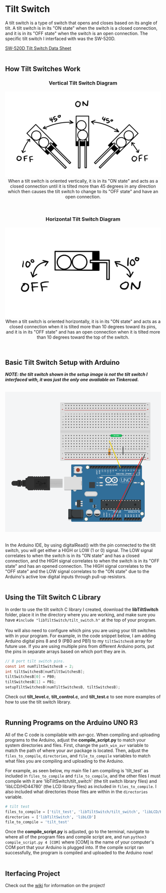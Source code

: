 # Tilt Switch

A tilt switch is a type of switch that opens and closes based on its angle of tilt. A tilt switch is in its "ON state" when the switch is a closed connection, and it is in its "OFF state" when the switch is an open connection. The specific tilt switch I interfaced with was the SW-520D.
<br>

[SW-520D Tilt Switch Data Sheet](https://www.sunrom.com/download/676.pdf)
<br><br>

## How Tilt Switches Work

<h3 align = "center"> Vertical Tilt Switch Diagram </h3>
<p align = "center">
  <img src = "https://github.com/clairehopfensperger/ECE484_Tilt_Switch/blob/main/media/vertical_tilt_switch_diagram.JPG" width = 600>
  <br>
  When a tilt switch is oriented vertically, it is in its "ON state" and acts as a closed connection until it is tilted more than 45 degrees in any direction which then causes the tilt switch to change to its "OFF state" and have an open connection.
</p>
<br>

<h3 align = "center"> Horizontal Tilt Switch Diagram </h3>
<p align = "center">
  <img src = "https://github.com/clairehopfensperger/ECE484_Tilt_Switch/blob/main/media/horizontal_tilt_switch_diagram.JPG" width = 600>
  <br>
  When a tilt switch is oriented horizontally, it is in its "ON state" and acts as a closed connection when it is tilted more than 10 degrees toward its pins, and it is in its "OFF state" and has an open connection when it is tilted more than 10 degrees toward the top of the switch.
</p>

<br>

## Basic Tilt Switch Setup with Arduino
***NOTE: the tilt switch shown in the setup image is not the tilt switch I interfaced with, it was just the only one available on Tinkercad.***
<br><br>
<p align = "center">
  <img src = "https://github.com/clairehopfensperger/ECE484_Tilt_Switch/blob/main/media/tilt_swich_setup.png" width = 600>
</p>
<br>
In the Arduino IDE, by using digitalRead() with the pin connected to the tilt switch, you will get either a HIGH or LOW (1 or 0) signal. The LOW signal correlates to when the switch is in its "ON state" and has a closed connection, and the HIGH signal correlates to when the switch is in its "OFF state" and has an opened connection. The HIGH signal correlates to the "OFF state" and the LOW signal correlates to the "ON state" due to the Arduino's active low digital inputs through pull-up resistors.
<br><br>

## Using the Tilt Switch C Library
In order to use the tilt switch C library I created, download the **libTiltSwitch** folder, place it in the directory where you are working, and make sure you have `#include "libTiltSwitch/tilt_switch.h"` at the top of your program.
<br><br>
You will also need to configure which pins you are using your tilt switches with in your program. For example, in the code snippet below, I am adding Arduino digital pins 8 and 9 (PB0 and PB1) to my `tiltSwitchesB` array for future use. If you are using multiple pins from different Arduino ports, put the pins in separate arrays based on which port they are in.
```c
// B port tilt switch pins.
const int numTiltSwitchesB = 2;
int tiltSwitchesB[numTiltSwitchesB];
tiltSwitchesB[0] = PB0;
tiltSwitchesB[1] = PB1;
setupTiltSwitchesB(numTiltSwitchesB, tiltSwitchesB);
```
Check out **tilt_level.c**, **tilt_control.c**, and **tilt_test.c** to see more examples of how to use the tilt switch library.
<br><br>

## Running Programs on the Arduino UNO R3
All of the C code is compilable with avr-gcc. When compiling and uploading programs to the Arduino, adjust the **compile_script.py** to match your system directories and files. First, change the `path_win_avr` variable to match the path of where your avr package is located. Then, adjust the `files_to_compile`, `directories`, and `file_to_compile` variables to match what files you are compiling and uploading to the Arduino. 
<br> 

For example, as seen below, my main file I am compiling is 'tilt_test' as included in `files_to_compile` and `file_to_compile`, and the other files I must compile with it are 'libTiltSwitch/tilt_switch' (the tilt switch library files) and 'libLCD/HD44780' (the LCD library files) as included in `files_to_compile`. I also included what directories those files are within in the `directories` variable.

```py
# tilt test
files_to_compile = ['tilt_test', 'libTiltSwitch/tilt_switch', 'libLCD/HD44780'] 
directories = ['libTiltSwitch', 'libLCD']
file_to_compile = 'tilt_test'
```

Once the **compile_script.py** is adjusted, go to the terminal, navigate to where all of the program files and compile script are, and run `python3 compile_script.py 4 [COM]` where [COM] is the name of your computer's COM port that your Arduino is plugged into. If the compile script ran successfully, the program is compiled and uploaded to the Arduino now!
<br><br>

## Iterfacing Project
Check out the [wiki](https://github.com/clairehopfensperger/ECE484_Tilt_Switch/wiki) for information on the project!

